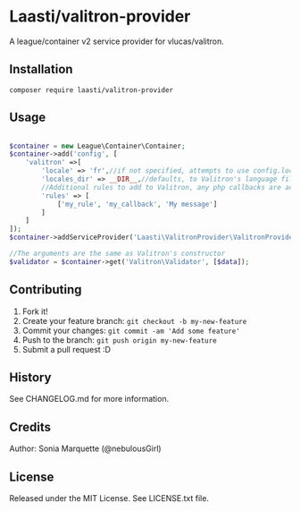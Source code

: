 # Laasti/valitron-provider

A league/container v2 service provider for vlucas/valitron.

## Installation

```
composer require laasti/valitron-provider
```

## Usage

```php

$container = new League\Container\Container;
$container->add('config', [
    'valitron' =>[
        'locale' => 'fr',//if not specified, attempts to use config.locale in the container, defaults to en,
        'locales_dir' => __DIR__,//defaults, to Valitron's language files directory
        //Additional rules to add to Valitron, any php callbacks are accepted
        'rules' => [
            ['my_rule', 'my_callback', 'My message']
        ]
    ]
]);
$container->addServiceProvider('Laasti\ValitronProvider\ValitronProvider');

//The arguments are the same as Valitron's constructor
$validator = $container->get('Valitron\Validator', [$data]);

```

## Contributing

1. Fork it!
2. Create your feature branch: `git checkout -b my-new-feature`
3. Commit your changes: `git commit -am 'Add some feature'`
4. Push to the branch: `git push origin my-new-feature`
5. Submit a pull request :D

## History

See CHANGELOG.md for more information.

## Credits

Author: Sonia Marquette (@nebulousGirl)

## License

Released under the MIT License. See LICENSE.txt file.